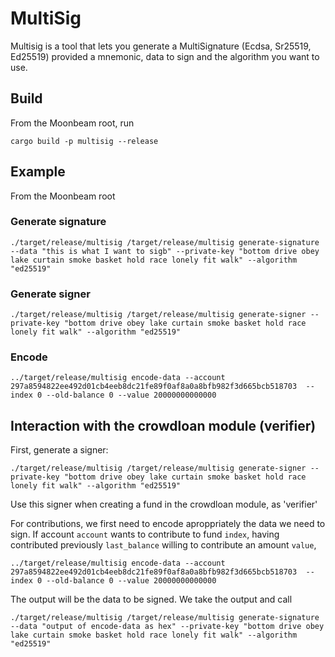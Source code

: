# MultiSig

Multisig is a tool that lets you generate a MultiSignature (Ecdsa, Sr25519, Ed25519) provided a mnemonic, data to sign and the algorithm you want to use.

## Build
From the Moonbeam root, run

`cargo build -p multisig --release`

## Example
From the Moonbeam root

### Generate signature
`./target/release/multisig /target/release/multisig generate-signature --data "this is what I want to sigb" --private-key "bottom drive obey lake curtain smoke basket hold race lonely fit walk" --algorithm "ed25519"`

### Generate signer
`./target/release/multisig /target/release/multisig generate-signer --private-key "bottom drive obey lake curtain smoke basket hold race lonely fit walk" --algorithm "ed25519"`

### Encode
`../target/release/multisig encode-data --account 297a8594822ee492d01cb4eeb8dc21fe89f0af8a0a8bfb982f3d665bcb518703  --index 0 --old-balance 0 --value 20000000000000`

## Interaction with the crowdloan module (verifier)
First, generate a signer:

`./target/release/multisig /target/release/multisig generate-signer --private-key "bottom drive obey lake curtain smoke basket hold race lonely fit walk" --algorithm "ed25519"`

Use this signer when creating a fund in the crowdloan module, as 'verifier'

For contributions, we first need to encode aproppriately the data we need to sign. If account `account` wants to contribute to fund `index`, having contributed previously `last_balance` willing to contribute an amount `value`,

`../target/release/multisig encode-data --account 297a8594822ee492d01cb4eeb8dc21fe89f0af8a0a8bfb982f3d665bcb518703  --index 0 --old-balance 0 --value 20000000000000`

The output will be the data to be signed. We take the output and call

`./target/release/multisig /target/release/multisig generate-signature --data "output of encode-data as hex" --private-key "bottom drive obey lake curtain smoke basket hold race lonely fit walk" --algorithm "ed25519"`